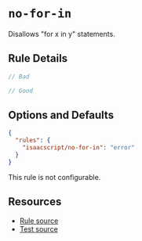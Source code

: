 # `no-for-in`

Disallows "for x in y" statements.

## Rule Details

```ts
// Bad

// Good
```

## Options and Defaults

```json
{
  "rules": {
    "isaacscript/no-for-in": "error"
  }
}
```

This rule is not configurable.

## Resources

- [Rule source](../../src/rules/no-for-in.ts)
- [Test source](../../tests/rules/no-for-in.test.ts)
